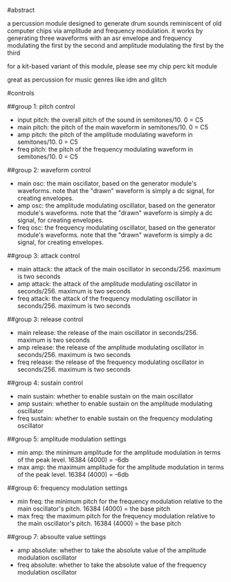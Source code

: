 #abstract

a percussion module designed to generate drum sounds reminiscent of old computer chips via amplitude and frequency modulation. it works by generating three waveforms with an asr envelope and frequency modulating the first by the second and amplitude modulating the first by the third

for a kit-based variant of this module, please see my chip perc kit module

great as percussion for music genres like idm and glitch

#controls

##group 1: pitch control

- input pitch: the overall pitch of the sound in semitones/10. 0 = C5
- main pitch: the pitch of the main waveform in semitones/10. 0 = C5
- amp pitch: the pitch of the amplitude modulating waveform in semitones/10. 0 = C5
- freq pitch: the pitch of the frequency modulating waveform in semitones/10. 0 = C5

##group 2: waveform control

- main osc: the main oscillator, based on the generator module's waveforms. note that the "drawn" waveform is simply a dc signal, for creating envelopes.
- amp osc: the amplitude modulating oscillator, based on the generator module's waveforms. note that the "drawn" waveform is simply a dc signal, for creating envelopes.
- freq osc: the frequency modulating oscillator, based on the generator module's waveforms. note that the "drawn" waveform is simply a dc signal, for creating envelopes.

##group 3: attack control

- main attack: the attack of the main oscillator in seconds/256. maximum is two seconds
- amp attack: the attack of the amplitude modulating oscillator in seconds/256. maximum is two seconds
- freq attack: the attack of the frequency modulating oscillator in seconds/256. maximum is two seconds

##group 3: release control

- main release: the release of the main oscillator in seconds/256. maximum is two seconds
- amp release: the release of the amplitude modulating oscillator in seconds/256. maximum is two seconds
- freq release: the release of the frequency modulating oscillator in seconds/256. maximum is two seconds

##group 4: sustain control

- main sustain: whether to enable sustain on the main oscillator
- amp sustain: whether to enable sustain on the amplitude modulating oscillator
- freq sustain: whether to enable sustain on the frequency modulating oscillator

##group 5: amplitude modulation settings

- min amp: the minimum amplitude for the amplitude modulation in terms of the peak level. 16384 (4000) = -6db
- max amp: the maximum amplitude for the amplitude modulation in terms of the peak level. 16384 (4000) = -6db

##group 6: frequency modulation settings

- min freq: the minimum pitch for the frequency modulation relative to the main oscillator's pitch. 16384 (4000) = the base pitch
- max freq: the maximum pitch for the frequency modulation relative to the main oscillator's pitch. 16384 (4000) = the base pitch

##group 7: absoulte value settings

- amp absolute: whether to take the absolute value of the amplitude modulation oscillator
- freq absolute: whether to take the absolute value of the frequency modulation oscillator